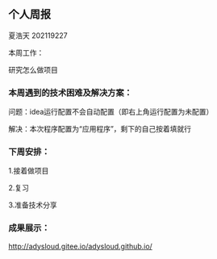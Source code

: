 ## 个人周报

夏浩天 202119227

本周工作：

研究怎么做项目

### 本周遇到的技术困难及解决方案：

问题：idea运行配置不会自动配置（即右上角运行配置为未配置）

解决：本次程序配置为“应用程序”，剩下的自己按着填就行

### 下周安排：

1.接着做项目

2.复习

3.准备技术分享

### 成果展示：

http://adysloud.gitee.io/adysloud.github.io/
